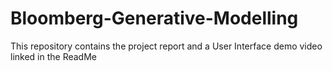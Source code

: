 # Bloomberg-Generative-Modelling
This repository contains the project report and a User Interface demo video linked in the ReadMe
